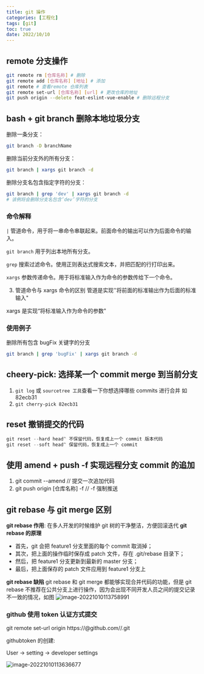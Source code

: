 ```yaml
---
title: git 操作
categories: [工程化]
tags: [git]
toc: true
date: 2022/10/10
---
```


## remote 分支操作

```bash
git remote rm [仓库名称] # 删除
git remote add [仓库名称] [地址] # 添加
git remote # 查看remote 仓库列表
git remote set-url [仓库名称] [url] # 更改仓库的地址
git push origin --delete feat-eslint-vue-enable # 删除远程分支
```

## bash + git branch 删除本地垃圾分支

删除一条分支：

```bash
git branch -D branchName
```

删除当前分支外的所有分支：

```bash
git branch | xargs git branch -d
```

删除分支名包含指定字符的分支：

```bash
git branch | grep 'dev' | xargs git branch -d
# 该例将会删除分支名包含’dev’字符的分支
```

### 命令解释

`|`
管道命令，用于将一串命令串联起来。前面命令的输出可以作为后面命令的输入。

`git branch`
用于列出本地所有分支。

`grep`
搜索过滤命令。使用正则表达式搜索文本，并把匹配的行打印出来。

`xargs`
参数传递命令。用于将标准输入作为命令的参数传给下一个命令。

3. 管道命令与 xargs 命令的区别
   管道是实现’'将前面的标准输出作为后面的标准输入"

xargs 是实现“将标准输入作为命令的参数"

### 使用例子

删除所有包含 bugFix 关键字的分支

```bash
git branch | grep 'bugFix' | xargs git branch -d
```

## cheery-pick: 选择某一个 commit merge 到当前分支

1. `git log` 或 `sourcetree 工具`查看一下你想选择哪些 commits 进行合并 如 82ecb31
2. `git cherry-pick 82ecb31`

## reset 撤销提交的代码

```js
git reset --hard head^ 不保留代码，恢复成上一个 commit 版本代码
git reset --soft head^ 保留代码，恢复成上一个 commit
```

## 使用 amend + push -f 实现远程分支 commit 的追加

1. git commit --amend // 提交一次追加代码
2. git push origin [仓库名称] -f // -f 强制推送

## git rebase 与 git merge 区别

**git rebase 作用**: 在多人开发的时候维护 git 树的干净整洁，方便回滚迭代
**git rebase 的原理**

- 首先，git 会把 feature1 分支里面的每个 commit 取消掉；
- 其次，把上面的操作临时保存成 patch 文件，存在 .git/rebase 目录下；
- 然后，把 feature1 分支更新到最新的 master 分支；
- 最后，把上面保存的 patch 文件应用到 feature1 分支上

**git rebase 缺陷**
git rebase 和 git merge 都能够实现合并代码的功能，但是 git rebase 不推荐在公共分支上进行操作，因为会出现不同开发人员之间的提交记录不一致的情况，如图
![image-20221010113758991](https://pic.limiaomiao.site:8443/public/uploads/image-20221010113758991.png)

### github 使用 token 认证方式提交

git remote set-url origin https://**<githubtoken>**@github.com/**<username>**/**<repositoryname>**.git

githubtoken 的创建:

User -> setting -> developer settings

![image-20221010113636677](https://pic.limiaomiao.site:8443/public/uploads/image-20221010113636677.png)
